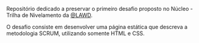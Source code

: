 Repositório dedicado a preservar o primeiro desafio proposto no Núcleo - Trilha de Nivelamento da [@LAWD](https://github.com/Lawd-UFS).

O desafio consiste em desenvolver uma página estática que descreva a metodologia SCRUM, utilizando somente HTML e CSS.
